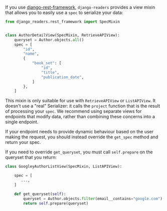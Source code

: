 If you use [django-rest-framework](https://www.django-rest-framework.org/), `django-readers` provides a view mixin that allows you to easily use a `spec` to serialize your data:

```python
from django_readers.rest_framework import SpecMixin


class AuthorDetailView(SpecMixin, RetrieveAPIView):
    queryset = Author.objects.all()
    spec = [
        "id",
        "name",
        {
            "book_set": [
                "id",
                "title",
                "publication_date",
            ]
        },
    ]
```

This mixin is only suitable for use with `RetrieveAPIView` or `ListAPIView`. It doesn't use a "real" Serializer: it calls the `project` function that is the result of processing your `spec`. We recommend using separate views for endpoints that modify data, rather than combining these concerns into a single endpoint.

If your endpoint needs to provide dynamic behaviour based on the user making the request, you should instead override the `get_spec` method and return your spec.

If you need to override `get_queryset`, you must call `self.prepare` on the queryset that you return:

```python hl_lines="9"
class GoogleyAuthorListView(SpecMixin, ListAPIView):

    spec = [
       ...,
    ]

    def get_queryset(self):
        queryset = Author.objects.filter(email__contains="google.com")
        return self.prepare(queryset)
```
